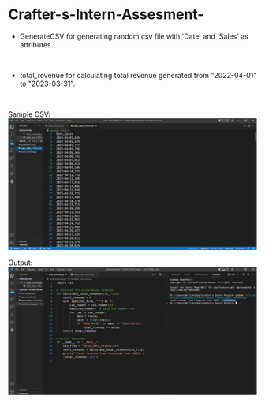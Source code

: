 # Crafter-s-Intern-Assesment-
- GenerateCSV for generating random csv file with 'Date' and 'Sales' as attributes.
</br>

- total_revenue for calculating total revenue generated from "2022-04-01" to "2023-03-31".
</br>


Sample CSV:
</br>
![Screenshot](https://raw.githubusercontent.com/styxOO7/Crafter-s-Intern-Assesment-/main/csv%20sample.png)
</br>

Output:
</br>
![Screenshot](https://raw.githubusercontent.com/styxOO7/Crafter-s-Intern-Assesment-/main/output.png)
</br>
